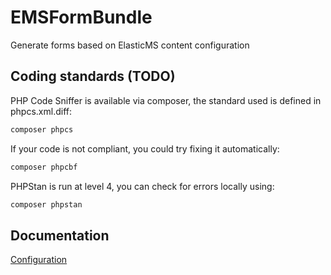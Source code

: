 EMSFormBundle
=============

Generate forms based on ElasticMS content configuration

Coding standards (TODO)
----------------
PHP Code Sniffer is available via composer, the standard used is defined in phpcs.xml.diff:
````bash
composer phpcs
````

If your code is not compliant, you could try fixing it automatically:
````bash
composer phpcbf
````

PHPStan is run at level 4, you can check for errors locally using:
`````bash
composer phpstan
`````

Documentation
-------------

[Configuration](../master/Resources/doc/configuration.md)